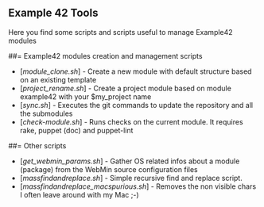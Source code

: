 ## Example 42 Tools
Here you find some scripts and scripts useful to manage Example42 modules

##= Example42 modules creation and management scripts
* [*module_clone.sh*] - Create a new module with default structure based on an existing template
* [*project_rename.sh*] - Create a project module based on module example42 with your $my_project name 
* [*sync.sh*] - Executes the git commands to update the repository and all the submodules
* [*check-module.sh*] - Runs checks on the current module. It requires rake, puppet (doc) and puppet-lint

##= Other scripts
* [*get_webmin_params.sh*] - Gather OS related infos about a module (package) from the WebMin source configuration files
* [*massfindandreplace.sh*] - Simple recursive find and replace script.
* [*massfindandreplace_macspurious.sh*] - Removes the non visible chars I often leave around with my Mac ;-)

